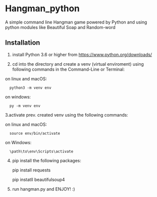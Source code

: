 # Hangman_python
A simple command line Hangman game powered by Python and using python modules like Beautiful Soap and Random-word 

## Installation ##

1. install Python 3.6 or higher from https://www.python.org/downloads/

2. cd into the directory and create a venv (virtual enviroment) using following commands in the Command-Line or Terminal:
  
  on linux and macOS:
      
      python3 -m venv env
  
  on windows:
      
      py -m venv env

3.activate prev. created venv using the following commands:
  
  on linux and macOS:
      
      source env/bin/activate
  
  on Windows:
      
      \path\to\env\Scripts\activate

4. pip install the following packages:
      
      pip install requests
    
      pip instatll beautifulsoup4

5. run hangman.py and ENJOY! :)

